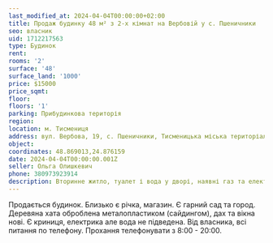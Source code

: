 ```yaml
---
last_modified_at: 2024-04-04T00:00:00+02:00
title: Продаж будинку 48 м² з 2-х кімнат на Вербовій у с. Пшеничники
seo: власник
uid: 1712217563
type: Будинок
rent:
rooms: '2'
surface: '48'
surface_land: '1000'
price: $15000
price_sqmt:
floor:
floors: '1'
parking: Прибудинкова територія
region:
location: м. Тисмениця
address: вул. Вербова, 19, с. Пшеничники, Тисменицька міська територіальна громада
object:
coordinates: 48.869013,24.876159
date: 2024-04-04T00:00:00.001Z
seller: Ольга Олишкевич
phone: 380973923914
description: Вторинне житло, туалет і вода у дворі, наявні газ та електрика, придатне для проживання
---
```


Продається будинок. Близько є річка, магазин. Є гарний сад та город. Деревяна хата оброблена металопластиком (сайдингом), дах та вікна нові. Є криниця, електрика але вода не підведена. Від власника, всі питання по телефону. Прохання телефонувати з 8:00 - 20:00.
